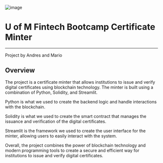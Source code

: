 ![image](https://user-images.githubusercontent.com/114365472/229661819-b3fbbd7a-5744-4077-8312-368c102d758b.png)


# U of M Fintech Bootcamp Certificate Minter
___
Project by Andres and Mario
## Overview
The project is a certificate minter that allows institutions to issue and verify digital certificates using blockchain technology. The minter is built using a combination of Python, Solidity, and Streamlit.

Python is what we used to create the backend logic and handle interactions with the blockchain.

Solidity is what we used to create the smart contract that manages the issuance and verification of the digital certificates.

Streamlit is the framework we used to create the user interface for the minter, allowing users to easily interact with the system.

Overall, the project combines the power of blockchain technology and modern programming tools to create a secure and efficient way for institutions to issue and verify digital certificates.



